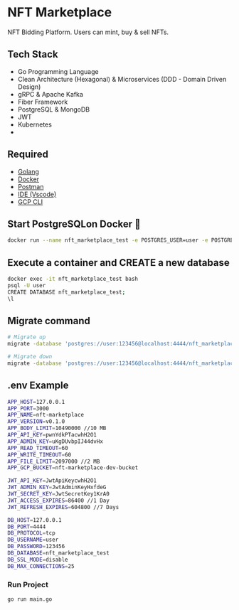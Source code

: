 <h1>NFT Marketplace</h1>
NFT Bidding Platform. Users can mint, buy & sell NFTs.

## Tech Stack

- Go Programming Language
- Clean Architecture (Hexagonal) & Microservices (DDD - Domain Driven Design)
- gRPC & Apache Kafka
- Fiber Framework
- PostgreSQL & MongoDB 
- JWT
- Kubernetes
- 
<h2>Required</h2>
<ul>
    <li><a href="https://go.dev/">Golang</a></li>
    <li><a href="https://www.docker.com/">Docker</a></li>
    <li><a href="https://www.postman.com/">Postman</a></li>
    <li><a href="https://code.visualstudio.com/">IDE (Vscode)</a></li>
    <li><a href="https://cloud.google.com/sdk/docs/install">GCP CLI</a></li>
</ul>

<h2>Start PostgreSQLon Docker 🐋</h2>

```bash
docker run --name nft_marketplace_test -e POSTGRES_USER=user -e POSTGRES_PASSWORD=123456 -p 4444:5432 -d postgres:alpine
```

<h2>Execute a container and CREATE a new database</h2>

```bash
docker exec -it nft_marketplace_test bash 
psql -U user
CREATE DATABASE nft_marketplace_test;
\l
```

<h2>Migrate command</h2>

```bash
# Migrate up
migrate -database 'postgres://user:123456@localhost:4444/nft_marketplace_test?sslmode=disable' -source <path> -verbose up 

# Migrate down
migrate -database 'postgres://user:123456@localhost:4444/nft_marketplace_test?sslmode=disable' -source <path> -verbose down 

```
<h2>.env Example</h2>

```bash
APP_HOST=127.0.0.1
APP_PORT=3000
APP_NAME=nft-marketplace
APP_VERSION=v0.1.0
APP_BODY_LIMIT=10490000 //10 MB
APP_API_KEY=pwnYdkPTacwhH2O1
APP_ADMIN_KEY=uKgDUvbpIJ44dvHx
APP_READ_TIMEOUT=60
APP_WRITE_TIMEOUT=60
APP_FILE_LIMIT=2097000 //2 MB
APP_GCP_BUCKET=nft-marketplace-dev-bucket

JWT_API_KEY=JwtApiKeycwhH2O1
JWT_ADMIN_KEY=JwtAdminKeyHxfdeG
JWT_SECRET_KEY=JwtSecretKey1KrA0
JWT_ACCESS_EXPIRES=86400 //1 Day
JWT_REFRESH_EXPIRES=604800 //7 Days

DB_HOST=127.0.0.1
DB_PORT=4444
DB_PROTOCOL=tcp
DB_USERNAME=user
DB_PASSWORD=123456
DB_DATABASE=nft_marketplace_test
DB_SSL_MODE=disable
DB_MAX_CONNECTIONS=25
```

### Run Project
```bash
go run main.go
```
